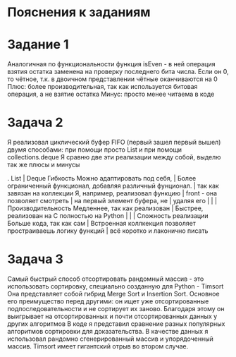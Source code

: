 # Пояснения к заданиям

# Задание 1
Аналогичная по функциональности функция isEven - в ней операция взятия остатка заменена на проверку последнего бита числа. Если он 0, то чётное, т.к. в 
двоичном представлении чётные оканчиваются на 0
Плюс: более производительная, так как используется битовая операция, а не взятие остатка
Минус: просто менее читаема в коде

# Задача 2
Я реализовал циклический буфер FIFO (первый зашел первый вышел) двумя способами: при помощи просто List и при помощи collections.deque 
Я сравню две эти реализации между собой, выделю так же плюсы и минусы 

.                                         List                     |              Deque
Гибкость                        Можно адаптировать под себя,       |   Более ограниченный функционал,
                                добавляя различный фунционал.      |   так как завязан на коллекции
                                Я, например, реализовал функцию    |
                                front - она позволяет смотреть     |
                                на первый элемент буфера, не       |
                                удаляя его                         |
                                                                   |
                                                                   |
Производительность              Медленнее, так как реализован      |  Быстрее, реализован на C
                                полностью на Python                |
                                                                   |
                                                                   |
Сложность реализации           Больше кода, так как сам            |  Встроенная коллкекция позволяет
                               простраиваешь логику функций        |  всё коротко и лаконично писать


# Задача 3
Самый быстрый способ отсортировать рандомный массив - это использовать сортировку, специально созданную для Python - Timsort
Она представляет собой гибрид Merge Sort и Insertion Sort. Основное его преимущество перед другими: он ищет уже отсортированные подпоследовательности
и не сортирует их заново. Благодаря этому он выигрывает на отсортированных и почти отсортированных данных у других алгоритмов
В коде я представил сравнение разных популярных алгоритмов сортировки для доказательства. В качестве данных я использовал рандомно сгенерированный 
массив и упорядоченный массив. Timsort имеет гигантский отрыв во втором случае.
